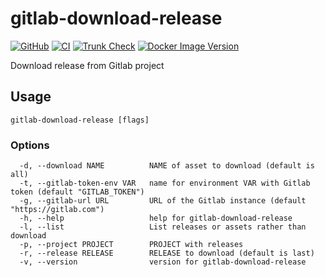 # gitlab-download-release

[![GitHub](https://img.shields.io/github/v/tag/dex4er/gitlab-download-release?label=GitHub)](https://github.com/dex4er/gitlab-download-release)
[![CI](https://github.com/dex4er/gitlab-download-release/actions/workflows/ci.yaml/badge.svg)](https://github.com/dex4er/gitlab-download-release/actions/workflows/ci.yaml)
[![Trunk Check](https://github.com/dex4er/gitlab-download-release/actions/workflows/trunk.yaml/badge.svg)](https://github.com/dex4er/gitlab-download-release/actions/workflows/trunk.yaml)
[![Docker Image Version](https://img.shields.io/docker/v/dex4er/gitlab-download-release/latest?label=docker&logo=docker)](https://hub.docker.com/r/dex4er/gitlab-download-release)

Download release from Gitlab project

## Usage

```console
gitlab-download-release [flags]
```

### Options

```console
  -d, --download NAME          NAME of asset to download (default is all)
  -t, --gitlab-token-env VAR   name for environment VAR with Gitlab token (default "GITLAB_TOKEN")
  -g, --gitlab-url URL         URL of the Gitlab instance (default "https://gitlab.com")
  -h, --help                   help for gitlab-download-release
  -l, --list                   List releases or assets rather than download
  -p, --project PROJECT        PROJECT with releases
  -r, --release RELEASE        RELEASE to download (default is last)
  -v, --version                version for gitlab-download-release
```

